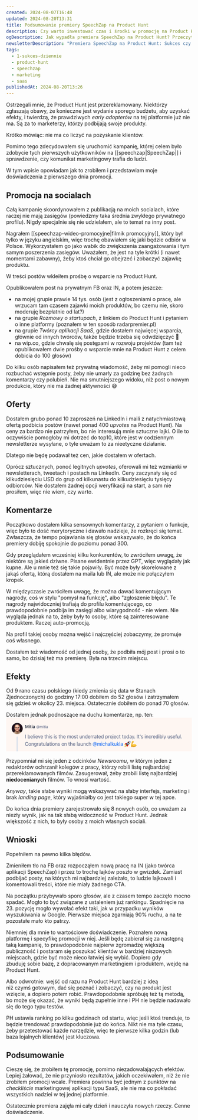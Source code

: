 ```yaml
---
created: 2024-08-07T16:48
updated: 2024-08-20T13:31
title: Podsumowanie premiery SpeechZap na Product Hunt
description: Czy warto inwestować czas i środki w promocję na Product Hunt? W artykule analizuję swoje doświadczenia z premierą SpeechZap, dzieląc się wnioskami na temat skuteczności tej platformy, pułapek, na które warto uważać, oraz pomysłami na przyszłe kampanie marketingowe.
ogDescription: Jak wypadła premiera SpeechZap na Product Hunt? Przeczytaj moje doświadczenia i dowiedz się, co zadziałało, a co można było zrobić lepiej.
newsletterDescription: "Premiera SpeechZap na Product Hunt: Sukces czy zmarnowany czas? W artykule dzielę się wnioskami z mojej kampanii oraz radami, jak lepiej przygotować się na taką promocję."
tags:
  - 1-sukces-dziennie
  - product-hunt
  - speechzap
  - marketing
  - saas
publishedAt: 2024-08-20T13:26
---
```

Ostrzegali mnie, że Product Hunt jest przereklamowany. Niektórzy zgłaszają obawy, że konieczne jest wydanie sporego budżetu, aby uzyskać efekty, i twierdzą, że prawdziwych *early adopterów* na tej platformie już nie ma. Są za to marketerzy, którzy podbijają swoje produkty.

Krótko mówiąc: nie ma co liczyć na pozyskanie klientów.

Pomimo tego zdecydowałem się uruchomić kampanię, której celem było zdobycie tych pierwszych użytkowników na [[speechzap|SpeechZap]] i sprawdzenie, czy komunikat marketingowy trafia do ludzi.

W tym wpisie opowiadam jak to zrobiłem i przedstawiam moje doświadczenia z pierwszego dnia promocji.
## Promocja na socialach

Całą kampanię skoordynowałem z publikacją na moich socialach, które raczej nie mają zasięgów (powiedzmy taka średnia zwykłego prywatnego profilu). Nigdy specjalnie się nie udzielałem, ale to temat na inny post.

Nagrałem [[speechzap-wideo-promocyjne|filmik promocyjny]], który był tylko w języku angielskim, więc trochę obawiałem się jaki będzie odbiór w Polsce. Wykorzystałem go jako wabik do zwiększenia zaangażowania i tym samym poszerzenia zasięgów. Uważałem, że jest na tyle krótki (i nawet momentami zabawny), żeby ktoś chciał go obejrzeć i zobaczyć zajawkę produktu.

W treści postów wkleiłem prośbę o wsparcie na Product Hunt.

Opublikowałem post na prywatnym FB oraz IN, a potem jeszcze:
- na mojej grupie prawie 14 tys. osób (jest z ogłoszeniami o pracę, ale wrzucam tam czasem zajawki moich produktów, bo czemu nie, skoro moderuję bezpłatnie od lat?)
- na grupie *Rozmowy o startupach*, z linkiem do Product Hunt i pytaniem o inne platformy (poznałem w ten sposób radarpremier.pl)
- na grupie *Twórcy aplikacji SaaS*, gdzie dostałem najwięcej wsparcia, głównie od innych twórców, także będzie trzeba się odwdzięczyć 🤟
- na wip.co, gdzie chwalę się postępami w rozwoju projektów (tam też opublikowałem dwie prośby o wsparcie mnie na Product Hunt z celem dobicia do 100 głosów)

Do kilku osób napisałem też prywatną wiadomość, żeby mi pomogli nieco rozbuchać wstępnie posty, żeby nie umarły za godzinę bez żadnych komentarzy czy polubień. Nie ma smutniejszego widoku, niż post o nowym produkcie, który nie ma żadnej aktywności 😅
## Oferty

Dostałem grubo ponad 10 zaproszeń na LinkedIn i maili z natychmiastową ofertą podbicia postów (nawet ponad 400 *upvotes* na Product Hunt). Na ceny za bardzo nie patrzyłem, bo nie interesują mnie sztuczne lajki. O ile to oczywiście pomogłoby mi dotrzeć do top10, które jest w codziennym newsletterze wysyłane, o tyle uważam to za nieetyczne działanie.

Dlatego nie będę podawał też cen, jakie dostałem w ofertach.

Oprócz sztucznych, ponoć legitnych *upvotes*, oferowali mi też wzmianki w newsletterach, tweetach i postach na LinkedIn. Ceny zaczynały się od kilkudziesięciu USD do grup od kilkunastu do kilkudziesięciu tysięcy odbiorców. Nie dostałem żadnej opcji weryfikacji na start, a sam nie prosiłem, więc nie wiem, czy warto.
## Komentarze

Początkowo dostałem kilka sensownych komentarzy, z pytaniem o funkcje, więc było to dość merytoryczne i dawało nadzieje, że rozkręci się temat. Zwłaszcza, że tempo pojawiania się głosów wskazywało, że do końca premiery dobiję spokojnie do poziomu ponad 300.

Gdy przeglądałem wcześniej kilku konkurentów, to zwróciłem uwagę, że niektóre są jakieś dziwne. Pisane ewidentnie przez GPT, więc wyglądały jak kupne. Ale u mnie też się takie pojawiły. Być może były skorelowane z jakąś ofertą, którą dostałem na maila lub IN, ale może nie połączyłem kropek.

W międzyczasie zwróciłem uwagę, że można dawać komentującym nagrody, coś w stylu "pomysł na funkcję", albo "zgłoszenie błędu". Te nagrody najwidoczniej trafiają do profilu komentującego, co prawdopodobnie podbija im zasięgi albo wiarygodność - nie wiem. Nie wygląda jednak na to, żeby były to osoby, które są zainteresowane produktem. Raczej auto-promocją.

Na profil takiej osoby można wejść i najczęściej zobaczymy, że promuje coś własnego.

Dostałem też wiadomość od jednej osoby, że podbiła mój post i prosi o to samo, bo dzisiaj też ma premierę. Była na trzecim miejscu.
## Efekty

Od 9 rano czasu polskiego (kiedy zmienia się data w Stanach Zjednoczonych) do godziny 17:00 dobiłem do 52 głosów i zatrzymałem się gdzieś w okolicy 23. miejsca. Ostatecznie dobiłem do ponad 70 głosów.

Dostałem jednak podnoszące na duchu komentarze, np. ten:
![Podsumowanie premiery SpeechZap na Product Hunt - podnoszący na duchu komentarz](./podsumowanie-premiery-speechzap-na-product-hunt-podnosz-cy-na-duchu-komentarz.png)

Przypomniał mi się jeden z odcinków *Newsroomu*, w którym jeden z redaktorów ochrzanił kolegów z pracy, którzy robili listę najbardziej przereklamowanych filmów. Zasugerował, żeby zrobili listę najbardziej **niedocenianych** filmów. To wnosi wartość.

*Anyway*, takie słabe wyniki mogą wskazywać na słaby interfejs, marketing i brak *landing page*, który wyjaśniałby co jest takiego super w tej apce.

Do końca dnia premiery zarejestrowało się 8 nowych osób, co uważam za niezły wynik, jak na tak słabą widoczność w Product Hunt. Jednak większość z nich, to były osoby z moich własnych sociali.
## Wnioski

Popełniłem na pewno kilka błędów. 

Zmieniłem tło na FB oraz rozpocząłem nową pracę na IN (jako twórca aplikacji SpeechZap) i przez to trochę lajków poszło w gwizdek. Zamiast podbijać posty, na których mi najbardziej zależało, to ludzie lajkowali i komentowali treści, które nie miały żadnego CTA.

Na początku przybywało sporo głosów, ale z czasem tempo zaczęło mocno spadać. Mogło to być związane z ustaleniem już rankingu. Spadnięcie na 23. pozycję mogło wywołać efekt taki, jak w przypadku wyników wyszukiwania w Google. Pierwsze miejsca zgarniają 90% ruchu, a na te pozostałe mało kto patrzy.

Niemniej dla mnie to wartościowe doświadczenie. Poznałem nową platformę i specyfikę promocji w niej. Jeśli będę zabierał się za następną taką kampanię, to prawdopodobnie najpierw zgromadzę większą publiczność i postaram się poszukać klientów w bardziej niszowych miejscach, gdzie być może nieco łatwiej się wybić. Dopiero gdy zbuduję sobie bazę, z dopracowanym marketingiem i produktem, wejdę na Product Hunt.

Albo odwrotnie: wejść od razu na Product Hunt bardziej z ideą niż czymś gotowym, dać się poznać i zobaczyć, czy na produkt jest wzięcie, a dopiero potem robić. Prawdopodobnie spróbuję też tą metodą, bo może się okazać, że wyniki będą zupełnie inne i PH nie będzie nadawało się do tego typu testów. 

PH ustawia ranking po kilku godzinach od startu, więc jeśli ktoś trenduje, to będzie trendować prawdopodobnie już do końca. Nikt nie ma tyle czasu, żeby przetestować każde narzędzie, więc te pierwsze kilka godzin (lub baza lojalnych klientów) jest kluczowa.
## Podsumowanie

Cieszę się, że zrobiłem tę promocję, pomimo niezadowalających efektów. Lepiej żałować, że nie przyniosło rezultatów, jakich oczekiwałem, niż że nie zrobiłem promocji wcale. Premiera powinna być jednym z punktów na *checkliście* marketingowej aplikacji typu SaaS, ale nie ma co pokładać wszystkich nadziei w tej jednej platformie.

Ostatecznie premiera zajęła mi cały dzień i nauczyła nowych rzeczy. Cenne doświadczenie.